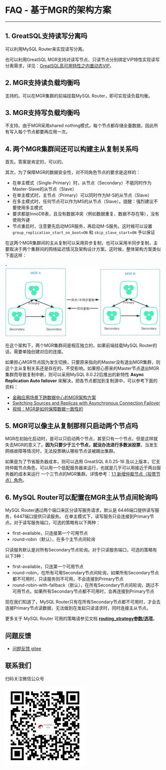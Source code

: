 # FAQ - 基于MGR的架构方案
---

## 1. GreatSQL支持读写分离吗
可以利用MySQL Router来实现读写分离。

也可以利用GreatSQL MGR支持对读写节点、只读节点分别绑定VIP特性实现读写分离需求，详见：[GreatSQL高可用特性之内置动态VIP](../5-enhance/5-2-ha-mgr-vip.md)。

## 2. MGR支持读负载均衡吗
支持的。可以在MGR集群的前端挂载MySQL Router，即可实现读负载均衡。

## 3. MGR支持写负载均衡吗
不支持。由于MGR采用shared nothing模式，每个节点都存储全量数据，因此所有写入每个节点都要再应用一次。

## 4. 两个MGR集群间还可以构建主从复制关系吗
首先，答案是肯定的，可以的。

其次，为了保障MGR的数据安全性，对不同角色节点的要求是这样的：
- 在单主模式（Single-Primary）时，从节点（Secondary）不能同时作为Master-Slave的从节点（Slave）
- 在单主模式时，主节点（Primary）可以同时作为M-S的从节点（Slave）
- 在多主模式时，任何节点可以作为MS的从节点（Slave）。提醒：强烈建议不要使用多主模式
- 要求都是InnoDB表，且没有数据冲突（例如数据重复、数据不存在等），没有使用外键
- 节点重启时，注意要先启动MGR服务，再启动M-S服务。这时候可以设置 `group_replication_start_on_boot=ON` 和 `skip_slave_start=ON` 予以保证

在这两个MGR集群间的主从复制可以采用异步复制，也可以采用半同步复制，主要取决于两个集群间的网络延迟情况及架构设计方案。这时候，整体架构方案类似下面这样：

-![两个MGR间构建M-S复制架构](./3-faq-mgr-arch-01.png)

在这个架构下，两个MGR集群间是相互独立的，如果前端挂载MySQL Router的话，需要单独创建对应的连接。

如果担心MGR节点因为发生切换，只要原来指向的Master没有退出MGR集群，则这个主从复制关系还是存在的，不受影响。如果担心原来的Master节点退出MGR集群而导致复制中断，则可以采用MySQL 8.0.22后推出的新特性 **Async Replication Auto failover** 来解决，把各节点都加到复制源中，可以参考下面的资料：
- [金融应用场景下跨数据中心的MGR架构方案](https://mp.weixin.qq.com/s/A3yJUz6DNvCgIfqD78t_qQ)
- [Switching Sources and Replicas with Asynchronous Connection Failover](https://dev.mysql.com/doc/refman/8.0/en/replication-asynchronous-connection-failover.html)
- [视频：MGR是如何保障数据一致性的](https://www.bilibili.com/video/BV1NT4y1R7Zi)

## 5. MGR可以像主从复制那样只启动两个节点吗
MGR在初始化启动时，是可以只启动两个节点，甚至只有一个节点，但是这样就失去MGR的意义了。**因为只要少于三个节点，就没办法进行多数派投票**，当发生网络故障等情况时，无法投票确认哪些节点该被踢出集群。

如果是为了节省服务器成本，则可以选用 GreatSQL 8.0.25-16 及以上版本，它支持仲裁节点角色，可以用一个低配服务器来运行，也就是几乎可以用接近于两台服务器的成本来运行
一个三节点的MGR集群。详情参考：[1.1 新增仲裁节点（投票节点）角色](../5-enhance/5-2-ha-mgr-arbitrator.md)。

## 6. MySQL Router可以配置在MGR主从节点间轮询吗
MySQL Router通过两个端口来区分读写服务请求，默认是 6446端口提供读写服务，6447端口提供只读服务。
在单主模式下，读写服务只会连接到Primary节点。对于读写服务端口，可选的策略有以下两种：
- first-available，只连接第一个可用节点
- round-robin（默认），在多个主节点间轮询

只读服务默认是对所有Secondary节点轮询。对于只读服务端口，可选的策略有以下3种：
- first-available，只连第一个可用节点
- round-robin，在所有可用Secondary节点间轮询，如果所有Secondary节点都不可用时，只读服务则不可用，不会连接到Primary节点
- round-robin-with-fallback（默认），在所有Secondary节点间轮询，跳过不可用节点。如果所有Secondary节点都不可用时，会再连接到Primary节点

现在我们知道了，MySQL Router只有在所有Secondary节点都不可用时，才会去连接Primary节点读数据，无法做到在发起只读请求时，同时连接主从节点。

更多关于 MySQL Router 可用的策略请参见文档 **[routing_strategy参数/选项](https://dev.mysql.com/doc/mysql-router/8.0/en/mysql-router-conf-options.html#option_mysqlrouter_routing_strategy)**。







**问题反馈**
---
- [问题反馈 gitee](https://gitee.com/GreatSQL/GreatSQL-Manual/issues)


**联系我们**
---

扫码关注微信公众号

![greatsql-wx](../greatsql-wx.jpg)
